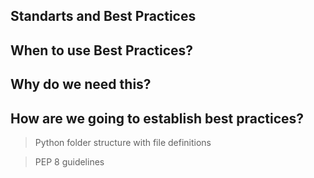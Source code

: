 ## Standarts and Best Practices

## When to use Best Practices?

## Why do we need this?

## How are we going to establish best practices?

> Python folder structure with file definitions

> PEP 8 guidelines

